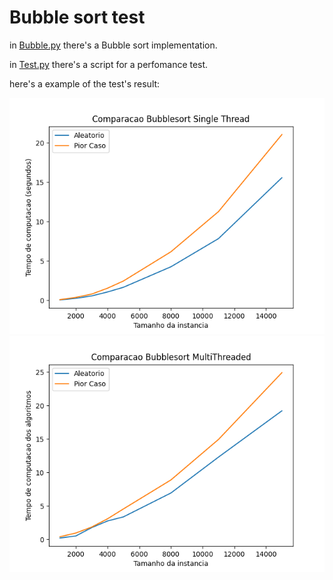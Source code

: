 # Bubble sort test

in [Bubble.py](./Bubble.py) there's a Bubble sort implementation.

in [Test.py](./Test.py) there's a script for a perfomance test.

here's a example of the test's result:

![result](./BubbleSortNaoParalelizado.png)
![result](./BubbleSortParalelizado.png)
